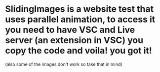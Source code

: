# SlidingImages is a website test that uses parallel animation, to access it you need to have VSC and Live server (an extension in VSC) you copy the code and voila! you got it!
(also some of the images don't work so take that in mind)
